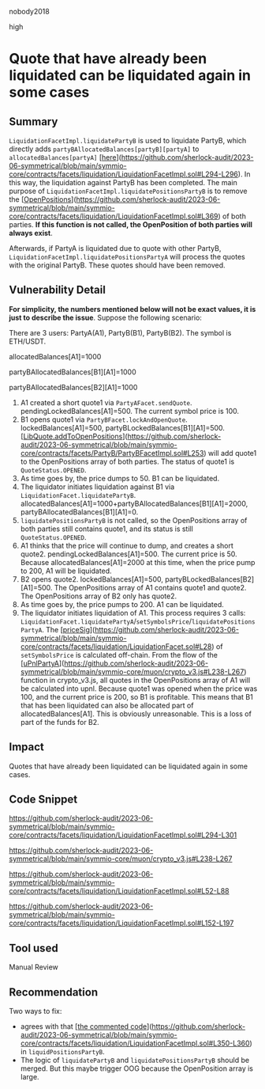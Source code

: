 nobody2018

high

# Quote that have already been liquidated can be liquidated again in some cases

## Summary

`LiquidationFacetImpl.liquidatePartyB` is used to liquidate PartyB, which directly adds `partyBAllocatedBalances[partyB][partyA]` to `allocatedBalances[partyA]` [[here](https://github.com/sherlock-audit/2023-06-symmetrical/blob/main/symmio-core/contracts/facets/liquidation/LiquidationFacetImpl.sol#L294-L296)](https://github.com/sherlock-audit/2023-06-symmetrical/blob/main/symmio-core/contracts/facets/liquidation/LiquidationFacetImpl.sol#L294-L296). In this way, the liquidation against PartyB has been completed. The main purpose of `LiquidationFacetImpl.liquidatePositionsPartyB` is to remove the [[OpenPositions](https://github.com/sherlock-audit/2023-06-symmetrical/blob/main/symmio-core/contracts/facets/liquidation/LiquidationFacetImpl.sol#L369)](https://github.com/sherlock-audit/2023-06-symmetrical/blob/main/symmio-core/contracts/facets/liquidation/LiquidationFacetImpl.sol#L369) of both parties. **If this function is not called, the OpenPosition of both parties will always exist**.

Afterwards, if PartyA is liquidated due to quote with other PartyB, `LiquidationFacetImpl.liquidatePositionsPartyA` will process the quotes with the original PartyB. These quotes should have been removed.

## Vulnerability Detail

**For simplicity, the numbers mentioned below will not be exact values, it is just to describe the issue**. Suppose the following scenario:

There are 3 users: PartyA(A1), PartyB(B1), PartyB(B2). The symbol is ETH/USDT.

allocatedBalances[A1]=1000

partyBAllocatedBalances[B1][A1]=1000

partyBAllocatedBalances[B2][A1]=1000

1.  A1 created a short quote1 via `PartyAFacet.sendQuote`. pendingLockedBalances[A1]=500. The current symbol price is 100.
2.  B1 opens quote1 via `PartyBFacet.lockAndOpenQuote`. lockedBalances[A1]=500, partyBLockedBalances[B1][A1]=500. [[LibQuote.addToOpenPositions](https://github.com/sherlock-audit/2023-06-symmetrical/blob/main/symmio-core/contracts/facets/PartyB/PartyBFacetImpl.sol#L253)](https://github.com/sherlock-audit/2023-06-symmetrical/blob/main/symmio-core/contracts/facets/PartyB/PartyBFacetImpl.sol#L253) will add quote1 to the OpenPositions array of both parties. The status of quote1 is `QuoteStatus.OPENED`.
3.  As time goes by, the price dumps to 50. B1 can be liquidated.
4.  The liquidator initiates liquidation against B1 via `LiquidationFacet.liquidatePartyB`. allocatedBalances[A1]=1000+partyBAllocatedBalances[B1][A1]=2000, partyBAllocatedBalances[B1][A1]=0.
5.  `liquidatePositionsPartyB` is not called, so the OpenPositions array of both parties still contains quote1, and its status is still `QuoteStatus.OPENED`.
6.  A1 thinks that the price will continue to dump, and creates a short quote2. pendingLockedBalances[A1]=500. The current price is 50. Because allocatedBalances[A1]=2000 at this time, when the price pump to 200, A1 will be liquidated.
7.  B2 opens quote2. lockedBalances[A1]=500, partyBLockedBalances[B2][A1]=500. The OpenPositions array of A1 contains quote1 and quote2. The OpenPositions array of B2 only has quote2.
8.  As time goes by, the price pumps to 200. A1 can be liquidated.
9.  The liquidator initiates liquidation of A1. This process requires 3 calls: `LiquidationFacet.liquidatePartyA`/`setSymbolsPrice`/`liquidatePositionsPartyA`. The [[priceSig](https://github.com/sherlock-audit/2023-06-symmetrical/blob/main/symmio-core/contracts/facets/liquidation/LiquidationFacet.sol#L28)](https://github.com/sherlock-audit/2023-06-symmetrical/blob/main/symmio-core/contracts/facets/liquidation/LiquidationFacet.sol#L28) of `setSymbolsPrice` is calculated off-chain. From the flow of the [[uPnlPartyA](https://github.com/sherlock-audit/2023-06-symmetrical/blob/main/symmio-core/muon/crypto_v3.js#L238-L267)](https://github.com/sherlock-audit/2023-06-symmetrical/blob/main/symmio-core/muon/crypto_v3.js#L238-L267) function in crypto_v3.js, all quotes in the OpenPositions array of A1 will be calculated into upnl. Because quote1 was opened when the price was 100, and the current price is 200, so B1 is profitable. This means that B1 that has been liquidated can also be allocated part of allocatedBalances[A1]. This is obviously unreasonable. This is a loss of part of the funds for B2.

## Impact

Quotes that have already been liquidated can be liquidated again in some cases.

## Code Snippet

https://github.com/sherlock-audit/2023-06-symmetrical/blob/main/symmio-core/contracts/facets/liquidation/LiquidationFacetImpl.sol#L294-L301

https://github.com/sherlock-audit/2023-06-symmetrical/blob/main/symmio-core/muon/crypto_v3.js#L238-L267

https://github.com/sherlock-audit/2023-06-symmetrical/blob/main/symmio-core/contracts/facets/liquidation/LiquidationFacetImpl.sol#L52-L88

https://github.com/sherlock-audit/2023-06-symmetrical/blob/main/symmio-core/contracts/facets/liquidation/LiquidationFacetImpl.sol#L152-L197

## Tool used

Manual Review

## Recommendation

Two ways to fix:

- agrees with that [[the commented code](https://github.com/sherlock-audit/2023-06-symmetrical/blob/main/symmio-core/contracts/facets/liquidation/LiquidationFacetImpl.sol#L350-L360)](https://github.com/sherlock-audit/2023-06-symmetrical/blob/main/symmio-core/contracts/facets/liquidation/LiquidationFacetImpl.sol#L350-L360) in `liquidPositionsPartyB`.
- The logic of `liquidatePartyB` and `liquidatePositionsPartyB` should be merged. But this maybe trigger OOG because the OpenPosition array is large.